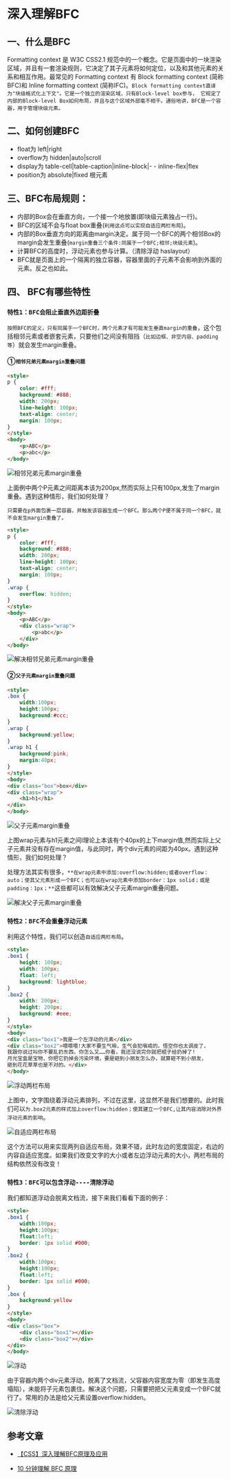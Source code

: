 # 深入理解BFC

## 一、什么是BFC

Formatting context 是 W3C CSS2.1 规范中的一个概念。它是页面中的一块渲染区域，并且有一套渲染规则，它决定了其子元素将如何定位，以及和其他元素的关系和相互作用。最常见的 Formatting context 有 Block formatting context (简称BFC)和 Inline formatting context (简称IFC)。`Block formatting context直译为"块级格式化上下文"。它是一个独立的渲染区域，只有Block-level box参与， 它规定了内部的Block-level Box如何布局，并且与这个区域外部毫不相干。通俗地讲，BFC是一个容器，用于管理块级元素。`

## 二、如何创建BFC

- float为 left|right
- overflow为 hidden|auto|scroll
- display为 table-cell|table-caption|inline-block|- - inline-flex|flex
- position为 absolute|fixed
根元素

## 三、BFC布局规则：

- 内部的Box会在垂直方向，一个接一个地放置(即块级元素独占一行)。
- BFC的区域不会与float box重叠(`利用这点可以实现自适应两栏布局`)。
- 内部的Box垂直方向的距离由margin决定。属于同一个BFC的两个相邻Box的margin会发生重叠(`margin重叠三个条件:同属于一个BFC;相邻;块级元素`)。
- 计算BFC的高度时，浮动元素也参与计算。（清除浮动 haslayout）
- BFC就是页面上的一个隔离的独立容器，容器里面的子元素不会影响到外面的元素。反之也如此。

## 四、 BFC有哪些特性

### `特性1：BFC会阻止垂直外边距折叠`

`按照BFC的定义，只有同属于一个BFC时，两个元素才有可能发生垂直margin的重叠`，这个包括相邻元素或者嵌套元素，只要他们之间没有阻挡（`比如边框、非空内容、padding等`）就会发生margin重叠。

#### ①`相邻兄弟元素margin重叠问题`

```html
<style>
p {
    color: #fff;
    background: #888;
    width: 200px;
    line-height: 100px;
    text-align: center;
    margin: 100px;
}
</style>
<body>
    <p>ABC</p>
    <p>abc</p>
</body>
```

![相邻兄弟元素margin重叠](./images/相邻兄弟元素margin重叠.png)

上面例中两个P元素之间距离本该为200px,然而实际上只有100px,发生了margin重叠。遇到这种情形，我们如何处理？

`只需要在p外面包裹一层容器，并触发该容器生成一个BFC。那么两个P便不属于同一个BFC，就不会发生margin重叠了。`

```html
<style>
p {
    color: #fff;
    background: #888;
    width: 200px;
    line-height: 100px;
    text-align: center;
    margin: 100px;
}
.wrap {
    overflow: hidden;
}
</style>
<body>
    <p>ABC</p>
    <div class="wrap">
        <p>abc</p>
    </div>
</body>
```

![解决相邻兄弟元素margin重叠](./images/解决相邻兄弟元素margin重叠.png)

#### ②`父子元素margin重叠问题`

```html
<style>
.box {
    width:100px;
    height:100px;
    background:#ccc;
}
.wrap {
    background:yellow;
}
.wrap h1 {
    background:pink;
    margin:40px;
}
</style>
<body>
<div class="box">box</div>
<div class="wrap">
    <h1>h1</h1>
</div>
</body>
```

![父子元素margin重叠](./images/父子元素margin重叠.png)

上图wrap元素与h1元素之间l理论上本该有个40px的上下margin值,然而实际上父子元素并没有存在margin值，与此同时，两个div元素的间距为40px。遇到这种情形，我们如何处理？

处理方法其实有很多，`**在wrap元素中添加:overflow:hidden;或者overflow：auto；使其父元素形成一个BFC；也可以在wrap元素中添加border：1px solid；或是padding：1px；**`这些都可以有效解决父子元素margin重叠问题。

![解决父子元素margin重叠](./images/解决父子元素margin重叠.png)

### `特性2：BFC不会重叠浮动元素`

利用这个特性，我们可以创造`自适应两栏布局`。

```html
<style>
.box1 {
    height: 100px;
    width: 100px;
    float: left;
    background: lightblue;
}
.box2 {
    width: 200px;
    height: 200px;
    background: #eee;
}
</style>
<body>
<div class="box1">我是一个左浮动的元素</div>
<div class="box2">喂喂喂!大家不要生气嘛，生气会犯嗔戒的。悟空你也太调皮了，
我跟你说过叫你不要乱扔东西，你怎么又……你看，我还没说完你就把棍子给扔掉了!
月光宝盒是宝物，你把它扔掉会污染环境，要是砸到小朋友怎么办，就算砸不到小朋友，
砸到花花草草也是不对的。</div>
</body>
```

![浮动两栏布局](./images/浮动两栏布局.png)

上图中，文字围绕着浮动元素排列，不过在这里，这显然不是我们想要的。此时我们可以`为.box2元素的样式加上overflow:hidden；使其建立一个BFC,让其内容消除对外界浮动元素的影响`。

![自适应两栏布局](./images/自适应两栏布局.png)

这个方法可以用来实现两列自适应布局，效果不错，此时左边的宽度固定，右边的内容自适应宽度。如果我们改变文字的大小或者左边浮动元素的大小，两栏布局的结构依然没有改变！

### `特性3：BFC可以包含浮动----清除浮动`

我们都知道浮动会脱离文档流，接下来我们看看下面的例子：

```html
<style>
.box1 {
    width:100px;
    height:100px;
    float:left;
    border: 1px solid #000;
}
.box2 {
    width:100px;
    height:100px;
    float:left;
    border: 1px solid #000;
}
.box {
    background:yellow
}
</style>
<body>
<div class="box">
    <div class="box1"></div>
    <div class="box2"></div>
</div> 
</body>
```

![浮动](./images/浮动.png)

由于容器内两个div元素浮动，脱离了文档流，父容器内容宽度为零（即发生高度塌陷），未能将子元素包裹住。解决这个问题，只需要把把父元素变成一个BFC就行了。常用的办法是给父元素设置overflow:hidden。

![清除浮动](./images/清除浮动.png)

## 参考文章

- [【CSS】深入理解BFC原理及应用](https://www.jianshu.com/p/acf76871d259)

- [10 分钟理解 BFC 原理](https://zhuanlan.zhihu.com/p/25321647)